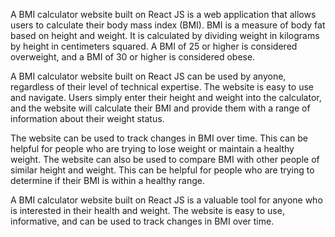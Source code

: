 
A BMI calculator website built on React JS is a web application that allows users to calculate their body mass index (BMI). BMI is a measure of body fat based on height and weight. It is calculated by dividing weight in kilograms by height in centimeters squared. A BMI of 25 or higher is considered overweight, and a BMI of 30 or higher is considered obese.

A BMI calculator website built on React JS can be used by anyone, regardless of their level of technical expertise. The website is easy to use and navigate. Users simply enter their height and weight into the calculator, and the website will calculate their BMI and provide them with a range of information about their weight status.

The website can be used to track changes in BMI over time. This can be helpful for people who are trying to lose weight or maintain a healthy weight. The website can also be used to compare BMI with other people of similar height and weight. This can be helpful for people who are trying to determine if their BMI is within a healthy range.

A BMI calculator website built on React JS is a valuable tool for anyone who is interested in their health and weight. The website is easy to use, informative, and can be used to track changes in BMI over time.
